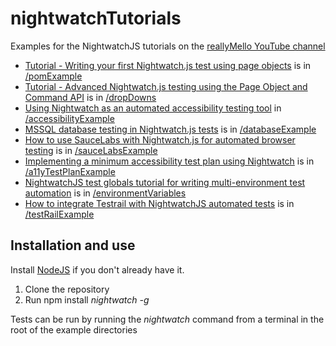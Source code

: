 # nightwatchTutorials

Examples for the NightwatchJS tutorials on the [reallyMello YouTube channel](https://www.youtube.com/c/reallyMello)

* [Tutorial - Writing your first Nightwatch.js test using page objects](https://youtu.be/6Ufg6pPNVTs) is in [/pomExample](https://github.com/reallymello/nightwatchTutorials/tree/master/pomExample)
* [Tutorial - Advanced Nightwatch.js testing using the Page Object and Command API](https://youtu.be/gJvAbGYP-H8) is in [/dropDowns](https://github.com/reallymello/nightwatchTutorials/tree/master/dropDowns)
* [Using Nightwatch as an automated accessibility testing tool](https://youtu.be/nSodkqB-838) in [/accessibilityExample](https://github.com/reallymello/nightwatchTutorials/tree/master/accessibilityExample)
* [MSSQL database testing in Nightwatch.js tests](https://youtu.be/52BVA9cV2Mc) is in [/databaseExample](https://github.com/reallymello/nightwatchTutorials/tree/master/databaseExample)
* [How to use SauceLabs with Nightwatch.js for automated browser testing](https://youtu.be/muMuP0DLbCQ) is in [/sauceLabsExample](https://github.com/reallymello/nightwatchTutorials/tree/master/sauceLabsExample)
* [Implementing a minimum accessibility test plan using Nightwatch](https://youtu.be/lsv_lwxu2tI) is in [/a11yTestPlanExample](https://github.com/reallymello/nightwatchTutorials/tree/master/a11yTestPlanExample)
* [NightwatchJS test globals tutorial for writing multi-environment test automation](https://youtu.be/CSwLBt_t4Vw) is in [/environmentVariables](https://github.com/reallymello/nightwatchTutorials/tree/master/environmentVariables)
* [How to integrate Testrail with NightwatchJS automated tests](https://youtu.be/p01y9brwpBc) is in [/testRailExample](https://github.com/reallymello/nightwatchTutorials/tree/master/testRailExample)


## Installation and use
Install [NodeJS](https://www.nodejs.org) if you don't already have it.
1) Clone the repository
2) Run npm install *nightwatch -g*

Tests can be run by running the *nightwatch* command from a terminal in the root of the example directories
